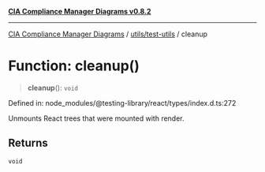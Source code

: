 [**CIA Compliance Manager Diagrams v0.8.2**](../../../README.md)

***

[CIA Compliance Manager Diagrams](../../../modules.md) / [utils/test-utils](../README.md) / cleanup

# Function: cleanup()

> **cleanup**(): `void`

Defined in: node\_modules/@testing-library/react/types/index.d.ts:272

Unmounts React trees that were mounted with render.

## Returns

`void`
